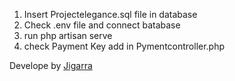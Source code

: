 1. Insert Projectelegance.sql file in database 
2. Check .env file and connect batabase <check BD name>
3. run php artisan serve 
4. check Payment Key add in Pymentcontroller.php 

<p>Develope by <a href="http://mjcreator.jimdosite.com/">Jigarra</a></p>